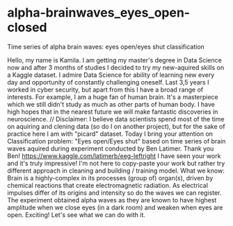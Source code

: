 # alpha-brainwaves_eyes_open-closed
Time series of alpha brain waves: eyes open/eyes shut classification


Hello, my name is Kamila. I am getting my master's degree in Data Science now and after 3 months of studies I decided to try my new-aquired skills on a Kaggle dataset.
I admire Data Science for ability of learning new every day and opportunity of constantly challenging oneself. Last 3,5 years I worked in cyber security, but apart from this I have a broad range of interests. For example, I am a huge fan of human brain. It's a masterpiece which we still didn't study as much as other parts of human body. I have high hopes that in the nearest future we will make fantastic discoveries in neuroscience.
// Disclaimer: I believe data scientists spend most of the time on aquiring and clening data (so do I on another project), but for the sake of practice here I am with "picard" dataset.
Today I bring your attention on Classification problem: "Eyes open/Eyes shut" based on time series of brain waves aquired during experiment conducted by Ben Latimer. Thank you Ben! https://www.kaggle.com/latimerb/eeg-leftright I have seen your work and it's truly impressive! I'm not here to copy-paste your work but rather try different approach in cleaning and building / training model.
What we know: Brain is a highly-complex in its processes (group of) organ(s), driven by chemical reactions that create electromagnetic radiation. As electrical impulses differ of its origins and intensity so do the waves we can register.
The experiment obtained alpha waves as they are known to have highest amplitude when we close eyes (in a dark room) and weaken when eyes are open. Exciting! Let's see what we can do with it.
